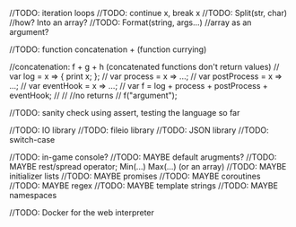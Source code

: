 //TODO: iteration loops
//TODO: continue x, break x
//TODO: Split(str, char) //how? Into an array?
//TODO: Format(string, args...) //array as an argument?

//TODO: function concatenation + (function currying)

//concatenation: f + g + h (concatenated functions don't return values)
//	var log = x => { print x; };
//	var process = x => ...;
//	var postProcess = x => ...;
//	var eventHook = x => ...;
//	var f = log + process + postProcess + eventHook;
//
//	//no returns
//	f("argument");

//TODO: sanity check using assert, testing the language so far

//TODO: IO library
//TODO: fileio library
//TODO: JSON library
//TODO: switch-case

//TODO: in-game console?
//TODO: MAYBE default arugments?
//TODO: MAYBE rest/spread operator; Min(...) Max(...) (or an array)
//TODO: MAYBE initializer lists
//TODO: MAYBE promises
//TODO: MAYBE coroutines
//TODO: MAYBE regex
//TODO: MAYBE template strings
//TODO: MAYBE namespaces

//TODO: Docker for the web interpreter


